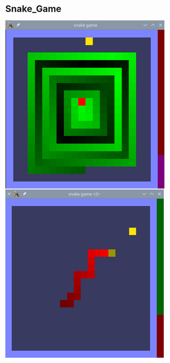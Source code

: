 # Snake_Game

![Imagem Exemplo 2](/images/snake_game_1.png)
![Imagem Exemplo 2](/images/snake_game_2.png)
